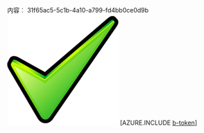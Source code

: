 内容︰ 31f65ac5-5c1b-4a10-a799-fd4bb0ce0d9b![图像](44109e4e-c5da-408a-8f37-3b12b39349e8.png)
[AZURE.INCLUDE [b-token](76355d5b-8578-4768-961a-b0226a7d5d52.md)]
